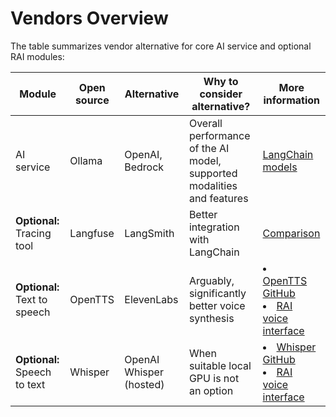 # Vendors Overview

The table summarizes vendor alternative for core AI service and optional RAI modules: 

| Module                       | Open source | Alternative             | Why to consider alternative?                                           | More information                                                                                                              |
|------------------------------| ----------- | ----------------------- |------------------------------------------------------------------------| ----------------------------------------------------------------------------------------------------------------------------- |
| AI service                   | Ollama      | OpenAI, Bedrock         | Overall performance of the AI model, supported modalities and features | [LangChain models](https://docs.langchain4j.dev/integrations/language-models/)                                                |
| __Optional:__ Tracing tool   | Langfuse    | LangSmith               | Better integration with LangChain                                      | [Comparison](https://langfuse.com/faq/all/langsmith-alternative)                                                              |
| __Optional:__ Text to speech | OpenTTS     | ElevenLabs              | Arguably, significantly better voice synthesis                         | <li> [OpenTTS GitHub](https://github.com/synesthesiam/opentts) </li><li> [RAI voice interface](docs/voice_interface.md) </li> |
| __Optional:__ Speech to text | Whisper     | OpenAI Whisper (hosted) | When suitable local GPU is not an option                               | <li> [Whisper GitHub](https://github.com/openai/whisper) </li><li> [RAI voice interface](docs/voice_interface.md) </li>       |
